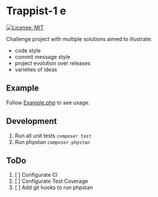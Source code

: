 Trappist-1 e
============
[![License: MIT](https://img.shields.io/badge/License-MIT-yellow.svg)](https://opensource.org/licenses/MIT)

Challenge project with multiple solutions aimed to illustrate:

* code style
* commit message style
* project evolution over releases
* varieties of ideas

Example
-------
Follow [Example.php](/doc/src/Example.php) to see usage.

Development
-----------

1. Run all unit tests `composer test`
2. Run phpstan `composer phpstan`

ToDo
----
1. [ ] Configurate CI
2. [ ] Configurate Test Coverage
3. [ ] Add git hooks to run phpstan
